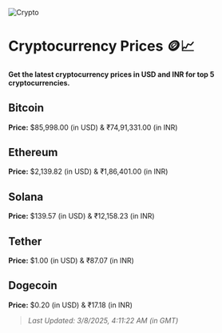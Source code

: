 
![Crypto](https://www.techguide.com.au/wp-content/uploads/2020/11/crypto3.jpeg)

# Cryptocurrency Prices 🪙📈

#### Get the latest cryptocurrency prices in USD and INR for top 5 cryptocurrencies.

## Bitcoin

**Price:** $85,998.00 (in USD) & ₹74,91,331.00 (in INR)

## Ethereum

**Price:** $2,139.82 (in USD) & ₹1,86,401.00 (in INR)

## Solana

**Price:** $139.57 (in USD) & ₹12,158.23 (in INR)

## Tether

**Price:** $1.00 (in USD) & ₹87.07 (in INR)

## Dogecoin

**Price:** $0.20 (in USD) & ₹17.18 (in INR)

> _Last Updated: 3/8/2025, 4:11:22 AM (in GMT)_
